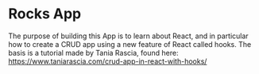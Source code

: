 # Rocks App
The purpose of building this App is to learn about React, 
and in particular how to create a CRUD app using a new feature of React called hooks.
The basis is a tutorial made by Tania Rascia, found here: https://www.taniarascia.com/crud-app-in-react-with-hooks/